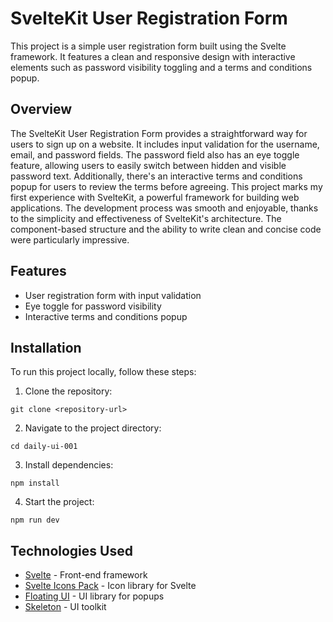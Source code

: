 # SvelteKit User Registration Form

This project is a simple user registration form built using the Svelte framework. It features a clean and responsive design with interactive elements such as password visibility toggling and a terms and conditions popup.

## Overview

The SvelteKit User Registration Form provides a straightforward way for users to sign up on a website. It includes input validation for the username, email, and password fields. The password field also has an eye toggle feature, allowing users to easily switch between hidden and visible password text. Additionally, there's an interactive terms and conditions popup for users to review the terms before agreeing. This project marks my first experience with SvelteKit, a powerful framework for building web applications. The development process was smooth and enjoyable, thanks to the simplicity and effectiveness of SvelteKit's architecture. The component-based structure and the ability to write clean and concise code were particularly impressive.

## Features

- User registration form with input validation
- Eye toggle for password visibility
- Interactive terms and conditions popup

## Installation

To run this project locally, follow these steps:

1. Clone the repository:

```
git clone <repository-url>
```

2. Navigate to the project directory:

```
cd daily-ui-001
```

3. Install dependencies:

```
npm install
```

4. Start the project:

```
npm run dev
```

## **Technologies Used**

- [Svelte](https://svelte.dev/) - Front-end framework
- [Svelte Icons Pack](https://www.npmjs.com/package/svelte-icons-pack) - Icon library for Svelte
- [Floating UI](https://floating-ui.com/) - UI library for popups
- [Skeleton](https://www.skeleton.dev/) - UI toolkit

